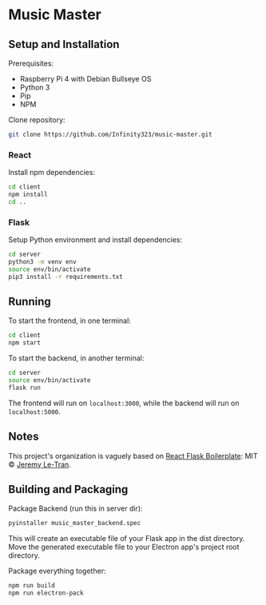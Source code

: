 # Music Master

## Setup and Installation

Prerequisites:

* Raspberry Pi 4 with Debian Bullseye OS
* Python 3
* Pip
* NPM

Clone repository:

```bash
git clone https://github.com/Infinity323/music-master.git
```

### React

Install npm dependencies:

```bash
cd client
npm install
cd ..
```

### Flask

Setup Python environment and install dependencies:

```bash
cd server
python3 -m venv env
source env/bin/activate
pip3 install -r requirements.txt
```

## Running

To start the frontend, in one terminal:

```bash
cd client
npm start
```

To start the backend, in another terminal:

```bash
cd server
source env/bin/activate
flask run
```

The frontend will run on `localhost:3000`, while the backend will run on `localhost:5000`.

## Notes

This project's organization is vaguely based on [React Flask Boilerplate](https://github.com/jeremyletran/react-flask-boilerplate): MIT © [Jeremy Le-Tran](https://github.com/jeremyletran).

## Building and Packaging

Package Backend (run this in server dir):

```bash
pyinstaller music_master_backend.spec
```

This will create an executable file of your Flask app in the dist directory.
Move the generated executable file to your Electron app's project root directory.

Package everything together:

```bash
npm run build
npm run electron-pack
```
